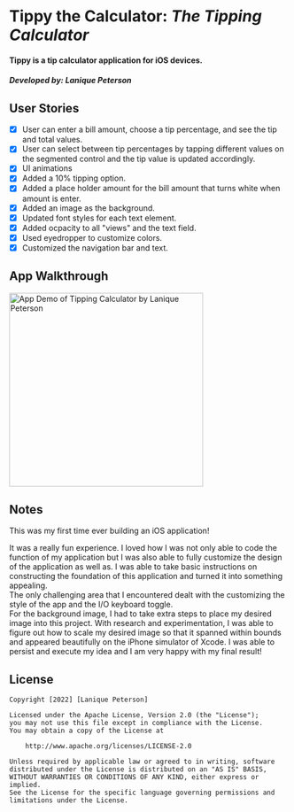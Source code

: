 # Tippy the Calculator: *The Tipping Calculator*

#### **Tippy** is a tip calculator application for iOS devices.

##### Developed by: **Lanique Peterson**

## User Stories

- [x] User can enter a bill amount, choose a tip percentage, and see the tip and total values.
- [x] User can select between tip percentages by tapping different values on the segmented control and the tip value is updated accordingly.
- [x] UI animations
- [x] Added a 10% tipping option.
- [x] Added a place holder amount for the bill amount that turns white when amount is enter.
- [x] Added an image as the background.
- [x] Updated font styles for each text element.
- [x] Added ocpacity to all "views" and the text field.
- [x] Used eyedropper to customize colors.
- [x] Customized the navigation bar and text.

## App Walkthrough

<img src='https://i.imgur.com/OT3Dq6f.gif' title='Lanique Peterson Video Walkthrough' width='350' alt='App Demo of Tipping Calculator by Lanique Peterson' />

## Notes

This was my first time ever building an iOS application!

It was a really fun experience. I loved how I was not only able to code the function of my application but I was also able to fully customize the design of the application as well as. I was able to take basic instructions on constructing the foundation of this application and turned it into something appealing.<br>
The only challenging area that I encountered dealt with the customizing the style of the app and the I/O keyboard toggle.<br>
For the background image, I had to take extra steps to place my desired image into this project. With research and experimentation, I was able to figure out how to scale my desired image so that it spanned within bounds and appeared beautifully on the iPhone simulator of Xcode. I was able to persist and execute my idea and I am very happy with my final result!

## License

    Copyright [2022] [Lanique Peterson]

    Licensed under the Apache License, Version 2.0 (the "License");
    you may not use this file except in compliance with the License.
    You may obtain a copy of the License at

        http://www.apache.org/licenses/LICENSE-2.0

    Unless required by applicable law or agreed to in writing, software
    distributed under the License is distributed on an "AS IS" BASIS,
    WITHOUT WARRANTIES OR CONDITIONS OF ANY KIND, either express or implied.
    See the License for the specific language governing permissions and
    limitations under the License.
